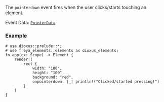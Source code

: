 The `pointerdown` event fires when the user clicks/starts touching an element.

Event Data: [`PointerData`](crate::events::PointerData)

### Example

```rust, no_run
# use dioxus::prelude::*;
# use freya_elements::elements as dioxus_elements;
fn app(cx: Scope) -> Element {
    render!(
        rect {
            width: "100",
            height: "100",
            background: "red",
            onpointerdown: |_| println!("Clicked/started pressing!")
        }
    )
}
```